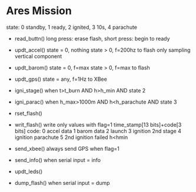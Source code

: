 # Ares Mission

state: 0 standby, 1 ready, 2 ignited, 3 10s, 4 parachute

- read_buttn()
	long press: erase flash, short press: begin to ready
- updt_accel()
	state = 0, nothing
	state > 0, f=200hz to flash
	only sampling vertical component
- updt_barom()
	state = 0, f=max
	state > 0, f=max to flash
- updt_gps()
	state = any, f=1Hz to XBee
- igni_stage()
	when t>t_burn AND h>h_min AND state 2
- igni_parac()
	when h_max>1000m AND h<h_parachute  AND state 3
- rset_flash()

- writ_flash()
	write only values with flag=1
	time_stamp[13 bits]+code[3 bits]
	code:
	0 accel data
	1 barom data
	2 launch
	3 ignition 2nd stage
	4 ignition parachute
	5 2nd ignition failed h<hmin
- send_xbee()
	always send GPS when flag=1
- send_info()
	when serial input = info
- updt_leds()

- dump_flash()
	when serial input = dump
